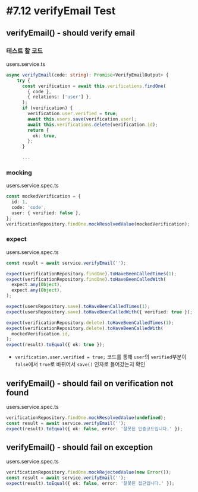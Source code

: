 # #7.12 verifyEmail Test

## verifyEmail() - should verify email

### 테스트 할 코드

users.service.ts

```ts
async verifyEmail(code: string): Promise<VerifyEmailOutput> {
    try {
      const verification = await this.verifications.findOne(
        { code },
        { relations: ['user'] },
      );
      if (verification) {
        verification.user.verified = true;
        await this.users.save(verification.user);
        await this.verifications.delete(verification.id);
        return {
          ok: true,
        };
      }

      ...
```

### mocking

users.service.spec.ts

```ts
const mockedVerification = {
  id: 1,
  code: 'code',
  user: { verified: false },
};
verificationRepository.findOne.mockResolvedValue(mockedVerification);
```

### expect

users.service.spec.ts

```ts
const result = await service.verifyEmail('');

expect(verificationRepository.findOne).toHaveBeenCalledTimes(1);
expect(verificationRepository.findOne).toHaveBeenCalledWith(
  expect.any(Object),
  expect.any(Object),
);

expect(usersRepository.save).toHaveBeenCalledTimes(1);
expect(usersRepository.save).toHaveBeenCalledWith({ verified: true });

expect(verificationRepository.delete).toHaveBeenCalledTimes(1);
expect(verificationRepository.delete).toHaveBeenCalledWith(
  mockedVerification.id,
);
expect(result).toEqual({ ok: true });
```

- `verification.user.verified = true;` 코드를 통해 `user`의 `verified`부분이 `false`에서 `true`로 바뀌어서 `save()` 인자로 들어갔는지 확인

## verifyEmail() - should fail on verification not found

users.service.spec.ts

```ts
verificationRepository.findOne.mockResolvedValue(undefined);
const result = await service.verifyEmail('');
expect(result).toEqual({ ok: false, error: '잘못된 인증코드입니다.' });
```

## verifyEmail() - should fail on exception

users.service.spec.ts

```ts
verificationRepository.findOne.mockRejectedValue(new Error());
const result = await service.verifyEmail('');
expect(result).toEqual({ ok: false, error: '잘못된 접근입니다.' });
```
